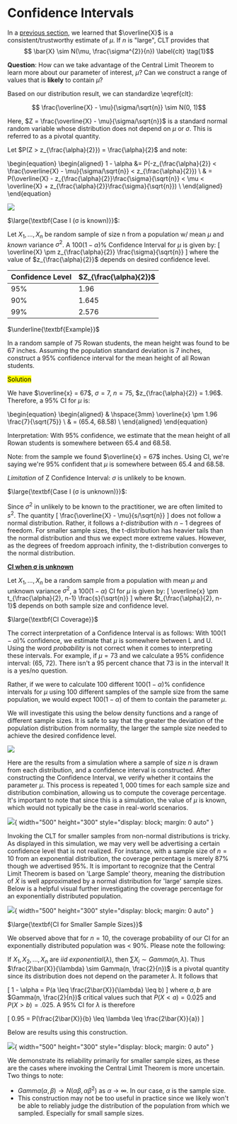 # Confidence Intervals

In a [previous section](https://hamzah-a98.github.io/Statistical%20Inference/Section%201%3A%20statistical_inference/), we learned that $\overline{X}$ is a consistent/trustworthy estimate of $\mu$. If $n$ is "large", CLT provides that 
$$ \bar{X} \sim N(\mu, \frac{\sigma^{2}}{n}) \label{clt} \tag{1}$$

$\textbf{Question}$: How can we take advantage of the Central Limit Theorem to learn more about our parameter of interest, $\mu$? Can we construct a range of values that is **likely** to contain $\mu$? 

Based on our distribution result, we can standardize \eqref{clt}: 

$$ \frac{\overline{X} - \mu}{\sigma/\sqrt{n}} \sim N(0, 1)$$

Here, $Z = \frac{\overline{X} - \mu}{\sigma/\sqrt{n}}$ is a standard normal random variable whose distribution does not depend on $\mu$ or $\sigma$. This is referred to as a pivotal quantity. 

Let $P(Z > z_{\frac{\alpha}{2}}) = \frac{\alpha}{2}$ and note: 


\begin{equation}
\begin{aligned}
1 - \alpha &= P(-z_{\frac{\alpha}{2}} < \frac{\overline{X} - \mu}{\sigma/\sqrt{n}} < z_{\frac{\alpha}{2}}) \\
& = P(\overline{X} - z_{\frac{\alpha}{2}}\frac{\sigma}{\sqrt{n}} < \mu < \overline{X} + z_{\frac{\alpha}{2}}\frac{\sigma}{\sqrt{n}}) \\
\end{aligned}
\end{equation}

![](images/clt_int2.png)


$\large{\textbf{Case I (σ is known)}}$:

 Let $X_{1},...,X_{n}$ be random sample of size n from a population w/ mean $\mu$ and $\textit{known}$ variance $\sigma^{2}$. A $100(1-\alpha)\%$ Confidence Interval for $\mu$ is given by: 
\[ 
    \overline{X} \pm z_{\frac{\alpha}{2}} \frac{\sigma}{\sqrt{n}}
    \]
where the value of $z_{\frac{\alpha}{2}}$ depends on desired confidence level. 

| Confidence Level | **$Z_{\frac{\alpha}{2}}$** |
| -------- | ------- |
| 95% | 1.96 |
| 90% | 1.645 |
| 99% | 2.576 |

$\underline{\textbf{Example}}$

In a random sample of 75 Rowan students, the mean height was found to be 67 inches. Assuming the population standard deviation is 7 inches, construct a 95% confidence interval for the mean height of all Rowan students.

<mark>Solution</mark>

We have $\overline{x} = 67$, $\sigma = 7$, $n=75$, $z_{\frac{\alpha}{2}} = 1.96$. Therefore, a 95% CI for $\mu$ is:

\begin{equation}
\begin{aligned}
&       \hspace{3mm} \overline{x} \pm 1.96 \frac{7}{\sqrt{75}} \\
& = (65.4, 68.58) \\
\end{aligned}
\end{equation}

Interpretation: With 95% confidence, we estimate that the mean height of all Rowan students is somewhere between 65.4 and 68.58. 

Note: from the sample we found $\overline{x} = 67$ inches. Using CI, we're saying we're 95% confident that $\mu$ is somewhere between 65.4 and 68.58.

$\textit{Limitation}$ of Z Confidence Interval: $\sigma$ is unlikely to be known. 


$\large{\textbf{Case I (σ is unknown)}}$:

Since $\sigma^{2}$ in unlikely to be known to the practitioner, we are often limited to $s^{2}$. The quantity 
\[ 
    \frac{\overline{X} - \mu}{s/\sqrt{n}}
    \]
does not follow a normal distribution. Rather, it follows a *t-distribution* with $n-1$ degrees of freedom. For smaller sample sizes, the t-distribution has heavier tails than the normal distribution and thus we expect more extreme values. However, as the degrees of freedom approach infinity, the t-distribution converges to the normal distribution. 

<u>**CI when σ is unknown**</u>

Let $X_{1}, ..., X_{n}$ be a random sample from a population with mean $\mu$ and unknown variance $\sigma^{2}$, a $100(1-\alpha)%$ CI for $\mu$ is given by: 
\[ 
    \overline{x} \pm t_{\frac{\alpha}{2}, n-1} \frac{s}{\sqrt{n}}
    \]
where $t_{\frac{\alpha}{2}, n-1}$ depends on both sample size and confidence level.  


$\large{\textbf{CI Coverage}}$

The correct interpretation of a Confidence Interval is as follows: With $100(1-\alpha)\%$ confidence, we estimate that $\mu$ is somewhere between L and U. Using the word $probability$ is not correct when it comes to interpreting these intervals. For example, if $\mu = 73$ and we calculate a $95\%$ confidence interval: (65, 72). There isn't a 95 percent chance that 73 is in the interval! It is a yes/no question. 

Rather, if we were to calculate 100 different $100(1-\alpha)\%$ confidence intervals for $\mu$ using 100 different samples of the sample size from the same population, we would expect $100(1-\alpha)$ of them to contain the parameter $\mu$. 

We will investigate this using the below density functions and a range of different sample sizes. It is safe to say that the greater the deviation of the population distribution from normality, the larger the sample size needed to achieve the desired confidence level.

![](images/modified_density_functions.png)

Here are the results from a simulation where a sample of size $n$ is drawn from each distribution, and a confidence interval is constructed. After constructing the Confidence Interval, we verify whether it contains the parameter $\mu$. This process is repeated $1,000$ times for each sample size and distribution combination, allowing us to compute the coverage percentage. It's important to note that since this is a simulation, the value of $\mu$ is known, which would not typically be the case in real-world scenarios.

![](images/coverage.png){ width="500" height="300" style="display: block; margin: 0 auto" }

Invoking the CLT for smaller samples from non-normal distributions is tricky. As displayed in this simulation, we may very well be advertising a certain confidence level that is not realized. For instance, with a sample size of $n=10$ from an exponential distribution, the coverage percentage is merely $87\%$ though we advertised $95\%$. It is important to recognize that the Central Limit Theorem is based on 'Large Sample' theory, meaning the distribution of $\bar{X}$ is well approximated by a normal distribution for 'large' sample sizes. Below is a helpful visual further investigating the coverage percentage for an exponentially distributed population. 

![](images/exp_coverage.png){ width="500" height="300" style="display: block; margin: 0 auto" }


$\large{\textbf{CI for Smaller Sample Sizes}}$

We observed above that for $n=10$, the coverage probability of our CI for an exponentially distributed population was < $90\%$. Please note the following: 

If $X_{1}, X_{2}, ..., X_{n}$ are $iid$ $exponential(\lambda)$, then $\sum X_{i} \sim Gamma(n, \lambda)$. Thus $\frac{2\bar{X}}{\lambda} \sim Gamma(n, \frac{2}{n})$  is a pivotal quantity since its distribution does not depend on the parameter $\lambda$. It follows that 

\[ 
    1 - \alpha = P(a \leq \frac{2\bar{X}}{\lambda} \leq b)
    \]
where $a, b$ are $Gamma(n, \frac{2}{n})$ critical values such that $P(X < a) = 0.025$ and $P(X > b) = .025$. A $95\%$ CI for $\lambda$ is therefore 

\[
0.95 = P(\frac{2\bar{X}}{b} \leq \lambda \leq \frac{2\bar{X}}{a})
\]

Below are results using this construction. 

![](images/exact_exp.png){ width="500" height="300" style="display: block; margin: 0 auto" }


We demonstrate its reliability primarily for smaller sample sizes, as these are the cases where invoking the Central Limit Theorem is more uncertain. Two things to note: 

- $Gamma(\alpha, \beta) \rightarrow N(\alpha\beta, \alpha\beta^{2})$ as $\alpha$ -> $\infty$. In our case, $\alpha$ is the sample size. 
- This construction may not be too useful in practice since we likely won't be able to reliably judge the distribution of the population from which we sampled. Especially for small sample sizes. 